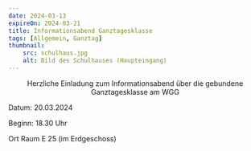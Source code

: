 ```yaml
---
date: 2024-03-13
expireOn: 2024-03-21
title: Informationsabend Ganztagesklasse
tags: [Allgemein, Ganztag]
thumbnail:
    src: schulhaus.jpg
    alt: Bild des Schulhauses (Haupteingang)
---
```



<p style="text-align: center">
Herzliche Einladung zum Informationsabend über die gebundene Ganztagesklasse am WGG

Datum: 20.03.2024

Beginn: 18.30 Uhr

Ort Raum E 25 (im Erdgeschoss)
</p>